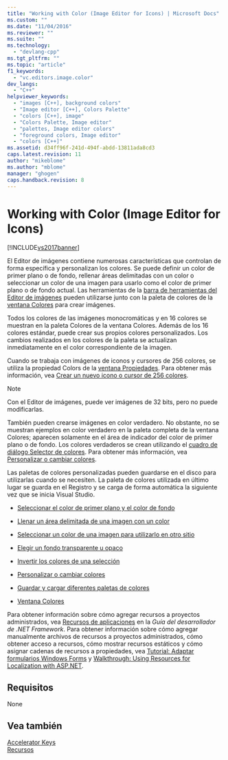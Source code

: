 ```yaml
---
title: "Working with Color (Image Editor for Icons) | Microsoft Docs"
ms.custom: ""
ms.date: "11/04/2016"
ms.reviewer: ""
ms.suite: ""
ms.technology: 
  - "devlang-cpp"
ms.tgt_pltfrm: ""
ms.topic: "article"
f1_keywords: 
  - "vc.editors.image.color"
dev_langs: 
  - "C++"
helpviewer_keywords: 
  - "images [C++], background colors"
  - "Image editor [C++], Colors Palette"
  - "colors [C++], image"
  - "Colors Palette, Image editor"
  - "palettes, Image editor colors"
  - "foreground colors, Image editor"
  - "colors [C++]"
ms.assetid: d34ff96f-241d-494f-abdd-13811ada8cd3
caps.latest.revision: 11
author: "mikeblome"
ms.author: "mblome"
manager: "ghogen"
caps.handback.revision: 8
---
```

# Working with Color (Image Editor for Icons)
[!INCLUDE[vs2017banner](../assembler/inline/includes/vs2017banner.md)]

El Editor de imágenes contiene numerosas características que controlan de forma específica y personalizan los colores.  Se puede definir un color de primer plano o de fondo, rellenar áreas delimitadas con un color o seleccionar un color de una imagen para usarlo como el color de primer plano o de fondo actual.  Las herramientas de la [barra de herramientas del Editor de imágenes](../mfc/toolbar-image-editor-for-icons.md) pueden utilizarse junto con la paleta de colores de la [ventana Colores](../Topic/Colors%20Window%20\(Image%20Editor%20for%20Icons\).md) para crear imágenes.  
  
 Todos los colores de las imágenes monocromáticas y en 16 colores se muestran en la paleta Colores de la ventana Colores.  Además de los 16 colores estándar, puede crear sus propios colores personalizados.  Los cambios realizados en los colores de la paleta se actualizan inmediatamente en el color correspondiente de la imagen.  
  
 Cuando se trabaja con imágenes de iconos y cursores de 256 colores, se utiliza la propiedad Colors de la [ventana Propiedades](../Topic/Properties%20Window.md).  Para obtener más información, vea [Crear un nuevo icono o cursor de 256 colores](../mfc/creating-a-256-color-icon-or-cursor-image-editor-for-icons.md).  
  
> [!NOTE]
>  Con el Editor de imágenes, puede ver imágenes de 32 bits, pero no puede modificarlas.  
  
 También pueden crearse imágenes en color verdadero.  No obstante, no se muestran ejemplos en color verdadero en la paleta completa de la ventana Colores; aparecen solamente en el área de indicador del color de primer plano o de fondo.  Los colores verdaderos se crean utilizando el [cuadro de diálogo Selector de colores](../windows/custom-color-selector-dialog-box-image-editor-for-icons.md).  Para obtener más información, vea [Personalizar o cambiar colores](../windows/customizing-or-changing-colors-image-editor-for-icons.md).  
  
 Las paletas de colores personalizadas pueden guardarse en el disco para utilizarlas cuando se necesiten.  La paleta de colores utilizada en último lugar se guarda en el Registro y se carga de forma automática la siguiente vez que se inicia Visual Studio.  
  
-   [Seleccionar el color de primer plano y el color de fondo](../windows/selecting-foreground-or-background-colors-image-editor-for-icons.md)  
  
-   [Llenar un área delimitada de una imagen con un color](../windows/filling-a-bounded-area-of-an-image-with-a-color-image-editor-for-icons.md)  
  
-   [Seleccionar un color de una imagen para utilizarlo en otro sitio](../Topic/Picking%20up%20a%20Color%20from%20an%20Image%20to%20Use%20Elsewhere%20\(Image%20Editor%20for%20Icons\).md)  
  
-   [Elegir un fondo transparente u opaco](../windows/choosing-a-transparent-or-opaque-background-image-editor-for-icons.md)  
  
-   [Invertir los colores de una selección](../windows/inverting-the-colors-in-a-selection-image-editor-for-icons.md)  
  
-   [Personalizar o cambiar colores](../windows/customizing-or-changing-colors-image-editor-for-icons.md)  
  
-   [Guardar y cargar diferentes paletas de colores](../windows/saving-and-loading-different-color-palettes-image-editor-for-icons.md)  
  
-   [Ventana Colores](../Topic/Colors%20Window%20\(Image%20Editor%20for%20Icons\).md)  
  
 Para obtener información sobre cómo agregar recursos a proyectos administrados, vea [Recursos de aplicaciones](../Topic/Resources%20in%20Desktop%20Apps.md) en la *Guía del desarrollador de .NET Framework*. Para obtener información sobre cómo agregar manualmente archivos de recursos a proyectos administrados, cómo obtener acceso a recursos, cómo mostrar recursos estáticos y cómo asignar cadenas de recursos a propiedades, vea [Tutorial: Adaptar formularios Windows Forms](http://msdn.microsoft.com/es-es/9a96220d-a19b-4de0-9f48-01e5d82679e5) y [Walkthrough: Using Resources for Localization with ASP.NET](../Topic/Walkthrough:%20Using%20Resources%20for%20Localization%20with%20ASP.NET.md).  
  
## Requisitos  
 None  
  
## Vea también  
 [Accelerator Keys](../mfc/accelerator-keys-image-editor-for-icons.md)   
 [Recursos](_win32_Resources)